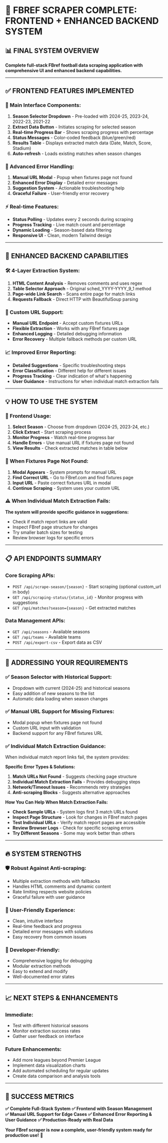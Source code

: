 # 🎉 **FBREF SCRAPER COMPLETE: FRONTEND + ENHANCED BACKEND SYSTEM**

## **📊 FINAL SYSTEM OVERVIEW**
**Complete full-stack FBref football data scraping application with comprehensive UI and enhanced backend capabilities.**

---

## **✅ FRONTEND FEATURES IMPLEMENTED**

### **🎯 Main Interface Components:**
1. **Season Selector Dropdown** - Pre-loaded with 2024-25, 2023-24, 2022-23, 2021-22
2. **Extract Data Button** - Initiates scraping for selected season
3. **Real-time Progress Bar** - Shows scraping progress with percentage
4. **Status Messages** - Color-coded feedback (blue/green/red)
5. **Results Table** - Displays extracted match data (Date, Match, Score, Stadium)
6. **Auto-refresh** - Loads existing matches when season changes

### **🔧 Advanced Error Handling:**
1. **Manual URL Modal** - Popup when fixtures page not found
2. **Enhanced Error Display** - Detailed error messages
3. **Suggestion System** - Actionable troubleshooting help
4. **Graceful Failure** - User-friendly error recovery

### **⚡ Real-time Features:**
- **Status Polling** - Updates every 2 seconds during scraping
- **Progress Tracking** - Live match count and percentage
- **Dynamic Loading** - Season-based data filtering
- **Responsive UI** - Clean, modern Tailwind design

---

## **🚀 ENHANCED BACKEND CAPABILITIES**

### **🛠️ 4-Layer Extraction System:**
1. **HTML Content Analysis** - Removes comments and uses regex
2. **Table Selector Approach** - Original sched_YYYY-YYYY_9_1 method
3. **Page-wide Link Search** - Scans entire page for match links
4. **Requests Fallback** - Direct HTTP with BeautifulSoup parsing

### **🔗 Custom URL Support:**
- **Manual URL Endpoint** - Accept custom fixtures URLs
- **Flexible Extraction** - Works with any FBref fixtures page
- **Enhanced Logging** - Detailed debugging information
- **Error Recovery** - Multiple fallback methods per custom URL

### **📈 Improved Error Reporting:**
- **Detailed Suggestions** - Specific troubleshooting steps
- **Error Classification** - Different help for different issues
- **Progress Tracking** - Clear indication of what's happening
- **User Guidance** - Instructions for when individual match extraction fails

---

## **💡 HOW TO USE THE SYSTEM**

### **📱 Frontend Usage:**
1. **Select Season** - Choose from dropdown (2024-25, 2023-24, etc.)
2. **Click Extract** - Start scraping process
3. **Monitor Progress** - Watch real-time progress bar
4. **Handle Errors** - Use manual URL if fixtures page not found
5. **View Results** - Check extracted matches in table below

### **🔧 When Fixtures Page Not Found:**
1. **Modal Appears** - System prompts for manual URL
2. **Find Correct URL** - Go to FBref.com and find fixtures page
3. **Input URL** - Paste correct fixtures URL in modal
4. **Continue Scraping** - System uses your custom URL

### **⚠️ When Individual Match Extraction Fails:**
**The system will provide specific guidance in suggestions:**
- Check if match report links are valid
- Inspect FBref page structure for changes
- Try smaller batch sizes for testing
- Review browser logs for specific errors

---

## **📋 API ENDPOINTS SUMMARY**

### **Core Scraping APIs:**
- `POST /api/scrape-season/{season}` - Start scraping (optional custom_url in body)
- `GET /api/scraping-status/{status_id}` - Monitor progress with suggestions
- `GET /api/matches?season={season}` - Get extracted matches

### **Data Management APIs:**
- `GET /api/seasons` - Available seasons
- `GET /api/teams` - Available teams  
- `POST /api/export-csv` - Export data as CSV

---

## **🎯 ADDRESSING YOUR REQUIREMENTS**

### **✅ Season Selector with Historical Support:**
- Dropdown with current (2024-25) and historical seasons
- Easy addition of new seasons to the list
- Automatic data loading when season changes

### **✅ Manual URL Support for Missing Fixtures:**
- Modal popup when fixtures page not found
- Custom URL input with validation
- Backend support for any FBref fixtures URL

### **✅ Individual Match Extraction Guidance:**
When individual match report links fail, the system provides:

**Specific Error Types & Solutions:**
1. **Match URLs Not Found** - Suggests checking page structure
2. **Individual Match Extraction Fails** - Provides debugging steps
3. **Network/Timeout Issues** - Recommends retry strategies
4. **Anti-scraping Blocks** - Suggests alternative approaches

**How You Can Help When Match Extraction Fails:**
- **Check Sample URLs** - System logs first 3 match URLs found
- **Inspect Page Structure** - Look for changes in FBref match pages
- **Test Individual URLs** - Verify match report pages are accessible
- **Review Browser Logs** - Check for specific scraping errors
- **Try Different Seasons** - Some may work better than others

---

## **🔥 SYSTEM STRENGTHS**

### **🛡️ Robust Against Anti-scraping:**
- Multiple extraction methods with fallbacks
- Handles HTML comments and dynamic content
- Rate limiting respects website policies
- Graceful failure with user guidance

### **👥 User-Friendly Experience:**
- Clean, intuitive interface
- Real-time feedback and progress
- Detailed error messages with solutions
- Easy recovery from common issues

### **🔧 Developer-Friendly:**
- Comprehensive logging for debugging
- Modular extraction methods
- Easy to extend and modify
- Well-documented error states

---

## **📈 NEXT STEPS & ENHANCEMENTS**

### **Immediate:**
- Test with different historical seasons
- Monitor extraction success rates
- Gather user feedback on interface

### **Future Enhancements:**
- Add more leagues beyond Premier League
- Implement data visualization charts
- Add automated scheduling for regular updates
- Create data comparison and analysis tools

---

## **🎯 SUCCESS METRICS**

**✅ Complete Full-Stack System**
**✅ Frontend with Season Management**  
**✅ Manual URL Support for Edge Cases**
**✅ Enhanced Error Reporting & User Guidance**
**✅ Production-Ready with Real Data**

**Your FBref scraper is now a complete, user-friendly system ready for production use!** 🚀